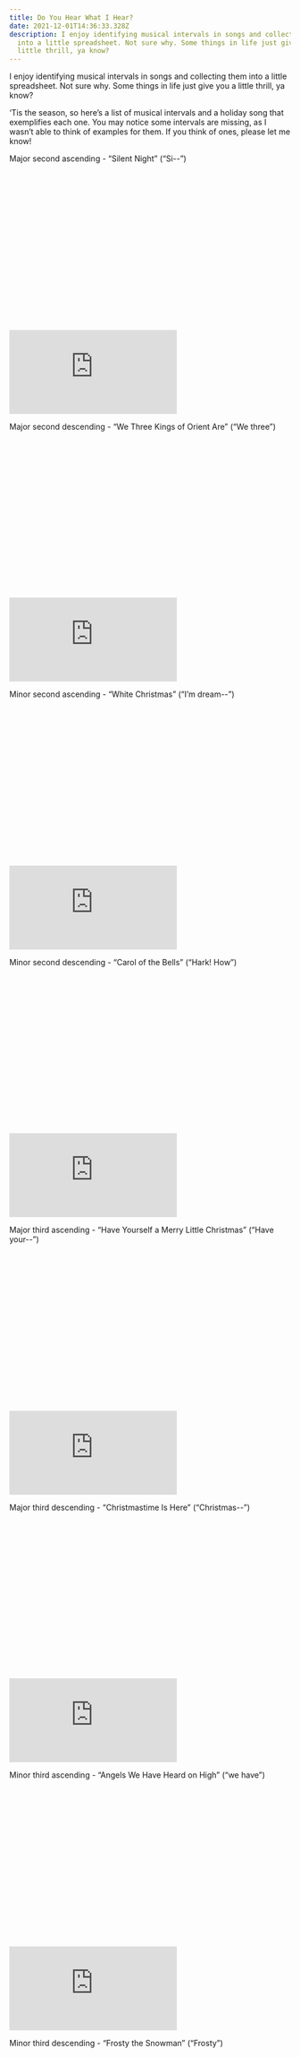 ```yaml
---
title: Do You Hear What I Hear?
date: 2021-12-01T14:36:33.328Z
description: I enjoy identifying musical intervals in songs and collecting them
  into a little spreadsheet. Not sure why. Some things in life just give you a
  little thrill, ya know?
---
```

I enjoy identifying musical intervals in songs and collecting them into a little spreadsheet. Not sure why. Some things in life just give you a little thrill, ya know?

‘Tis the season, so here’s a list of musical intervals and a holiday song that exemplifies each one. You may notice some intervals are missing, as I wasn’t able to think of examples for them. If you think of ones, please let me know!

Major second ascending - “Silent Night” (“Si--”)

<div class="relative mb-12" style="padding: 56.25% 0 0 0;">
  <iframe 
    src="https://www.youtube.com/embed/UNpiQwgStNA?start=12" 
    title="Video player" 
    class="absolute top-0 left-0 w-full h-full"
    frameborder="0" 
    allowfullscreen
  ></iframe>
</div>

Major second descending - “We Three Kings of Orient Are” (“We three”)

<div class="relative mb-12" style="padding: 56.25% 0 0 0;">
  <iframe 
    src="https://www.youtube.com/embed/k8mjRxkMBkE?start=15" 
    title="Video player" 
    class="absolute top-0 left-0 w-full h-full"
    frameborder="0" 
    allowfullscreen
  ></iframe>
</div>

Minor second ascending - “White Christmas” (“I’m dream--”)

<div class="relative mb-12" style="padding: 56.25% 0 0 0;">
  <iframe 
    src="https://www.youtube.com/embed/w9QLn7gM-hY?start=8" 
    title="Video player" 
    class="absolute top-0 left-0 w-full h-full"
    frameborder="0" 
    allowfullscreen
  ></iframe>
</div>

Minor second descending - “Carol of the Bells” (“Hark! How”)

<div class="relative mb-12" style="padding: 56.25% 0 0 0;">
  <iframe 
    src="https://www.youtube.com/embed/V7nSKqfBk6k?start=9" 
    title="Video player" 
    class="absolute top-0 left-0 w-full h-full"
    frameborder="0" 
    allowfullscreen
  ></iframe>
</div>

Major third ascending - “Have Yourself a Merry Little Christmas” (“Have your--”)

<div class="relative mb-12" style="padding: 56.25% 0 0 0;">
  <iframe 
    src="https://www.youtube.com/embed/D2G7AdAisfA?start=4" 
    title="Video player" 
    class="absolute top-0 left-0 w-full h-full"
    frameborder="0" 
    allowfullscreen
  ></iframe>
</div>

Major third descending - “Christmastime Is Here” (“Christmas--”)

<div class="relative mb-12" style="padding: 56.25% 0 0 0;">
  <iframe 
    src="https://www.youtube.com/embed/4PzetPqepXA?start=9" 
    title="Video player" 
    class="absolute top-0 left-0 w-full h-full"
    frameborder="0" 
    allowfullscreen
  ></iframe>
</div>

Minor third ascending - “Angels We Have Heard on High” (“we have”)

<div class="relative mb-12" style="padding: 56.25% 0 0 0;">
  <iframe 
    src="https://www.youtube.com/embed/WHWqj6gKS9g?start=14" 
    title="Video player" 
    class="absolute top-0 left-0 w-full h-full"
    frameborder="0" 
    allowfullscreen
  ></iframe>
</div>

Minor third descending - “Frosty the Snowman” (“Frosty”)

<div class="relative mb-12" style="padding: 56.25% 0 0 0;">
  <iframe 
    src="https://www.youtube.com/embed/k6zW225k_O0?start=13" 
    title="Video player" 
    class="absolute top-0 left-0 w-full h-full"
    frameborder="0" 
    allowfullscreen
  ></iframe>
</div>

Major fourth ascending - “Feliz Navidad” (“Feliz”)

<div class="relative mb-12" style="padding: 56.25% 0 0 0;">
  <iframe 
    src="https://www.youtube.com/embed/RTtc2pM1boE?start=12" 
    title="Video player" 
    class="absolute top-0 left-0 w-full h-full"
    frameborder="0" 
    allowfullscreen
  ></iframe>
</div>

Major fourth descending - “O Come All Ye Faithful” (“come all”)

<div class="relative mb-12" style="padding: 56.25% 0 0 0;">
  <iframe 
    src="https://www.youtube.com/embed/Y3egGjeiWEA?start=23" 
    title="Video player" 
    class="absolute top-0 left-0 w-full h-full"
    frameborder="0" 
    allowfullscreen
  ></iframe>
</div>

Perfect fifth ascending - “God Rest Ye Merry Gentlemen” (“rest ye”) 

<div class="relative mb-12" style="padding: 56.25% 0 0 0;">
  <iframe 
    src="https://www.youtube.com/embed/YAD9jOHfEoo?start=2" 
    title="Video player" 
    class="absolute top-0 left-0 w-full h-full"
    frameborder="0" 
    allowfullscreen
  ></iframe>
</div>

Augmented fifth ascending - “Believe” by Josh Groban (“sleeping”)

<div class="relative mb-12" style="padding: 56.25% 0 0 0;">
  <iframe 
    src="https://www.youtube.com/embed/Gr_skHRt6tM?start=12" 
    title="Video player" 
    class="absolute top-0 left-0 w-full h-full"
    frameborder="0" 
    allowfullscreen
  ></iframe>
</div>

Major sixth ascending - “The Stowaway” (“Once I”)

<div class="relative mb-12" style="padding: 56.25% 0 0 0;">
  <iframe 
    src="https://www.youtube.com/embed/vXPAgqvbGoQ?start=30" 
    title="Video player" 
    class="absolute top-0 left-0 w-full h-full"
    frameborder="0" 
    allowfullscreen
  ></iframe>
</div>

Major seventh ascending - “River” by Joni Mitchell (“It’s com-...”)

<div class="relative mb-12" style="padding: 56.25% 0 0 0;">
  <iframe 
    src="https://www.youtube.com/embed/3NH-ctddY9o?start=17" 
    title="Video player" 
    class="absolute top-0 left-0 w-full h-full"
    frameborder="0" 
    allowfullscreen
  ></iframe>
</div>

Perfect octave ascending - “The Christmas Song” (“Chestnuts”)

<div class="relative mb-12" style="padding: 56.25% 0 0 0;">
  <iframe 
    src="https://www.youtube.com/embed/hwacxSnc4tI?start=16" 
    title="Video player" 
    class="absolute top-0 left-0 w-full h-full"
    frameborder="0" 
    allowfullscreen
  ></iframe>
</div>